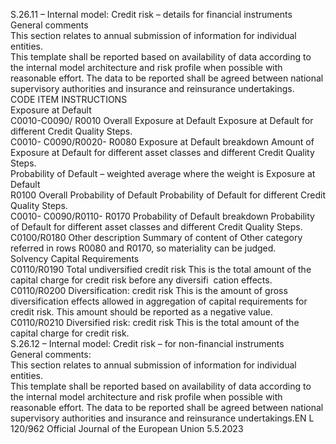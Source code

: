  
S.26.11 – Internal model: Credit risk – details for financial instruments  
General comments  
This section relates to annual submission of information for individual entities.  
This template shall be reported based on availability of data according to the internal model architecture and risk profile 
when possible with reasonable effort. The data to be reported shall be agreed between national supervisory authorities 
and insurance and reinsurance undertakings.  
CODE  ITEM  INSTRUCTIONS  
Exposure at Default  
C0010-C0090/ 
R0010  Overall Exposure at Default  Exposure at Default for different Credit Quality Steps.  
C0010- 
C0090/R0020- 
R0080  Exposure at Default 
breakdown  Amount of Exposure at Default for different asset classes and different Credit 
Quality Steps.  
Probability of Default – weighted average where the weight is Exposure at Default  
R0100  Overall Probability of Default  Probability of Default for different Credit Quality Steps.  
C0010- 
C0090/R0110- 
R0170  Probability of Default 
breakdown  Probability of Default for different asset classes and different Credit Quality Steps.  
C0100/R0180  Other description  Summary of content of Other category referred in rows R0080 and R0170, so 
materiality can be judged.  
Solvency Capital Requirements  
C0110/R0190  Total undiversified credit risk  This is the total amount of the capital charge for credit risk before any diversifi ­
cation effects.  
C0110/R0200  Diversification: 
credit risk  This is the amount of gross diversification effects allowed in aggregation of capital 
requirements for credit risk. 
This amount should be reported as a negative value.  
C0110/R0210  Diversified risk: 
credit risk  This is the total amount of the capital charge for credit risk.  
S.26.12 – Internal model: Credit risk – for non-financial instruments  
General comments:  
This section relates to annual submission of information for individual entities.  
This template shall be reported based on availability of data according to the internal model architecture and risk profile 
when possible with reasonable effort. The data to be reported shall be agreed between national supervisory authorities 
and insurance and reinsurance undertakings.EN  L 120/962 Official Journal of the European Union 5.5.2023